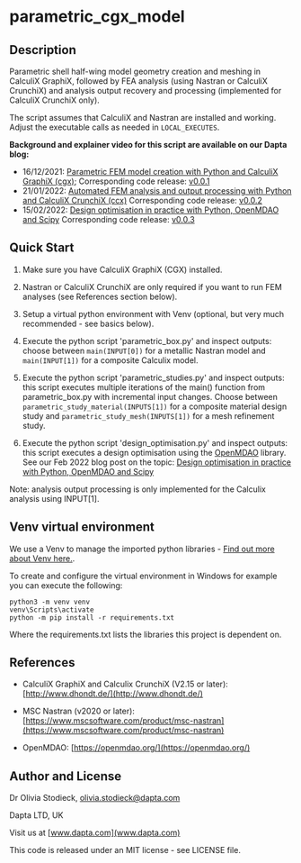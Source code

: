 # parametric_cgx_model

## Description

Parametric shell half-wing model geometry creation and meshing in CalculiX GraphiX, followed by FEA analysis (using Nastran or CalculiX CrunchiX) and analysis output recovery and processing (implemented for CalculiX CrunchiX only).

The script assumes that CalculiX and Nastran are installed and working. Adjust the executable calls as needed in `LOCAL_EXECUTES`.

**Background and explainer video for this script are available on our Dapta blog:**

* 16/12/2021: [Parametric FEM model creation with Python and CalculiX GraphiX (cgx)](https://www.dapta.com/parametric-fem-model-creation-with-python-and-calculix-graphix-cgx/);
Corresponding code release: [v0.0.1](https://github.com/daptablade/parametric_cgx_model/releases/tag/v0.0.1)
* 21/01/2022: [Automated FEM analysis and output processing with Python and CalculiX CrunchiX (ccx)](https://www.dapta.com/automated-fem-analysis-and-output-processing-with-python-and-calculix-crunchix-ccx/) Corresponding code release: [v0.0.2](https://github.com/daptablade/parametric_cgx_model/releases/tag/v0.0.2)
* 15/02/2022: [Design optimisation in practice with Python, OpenMDAO and Scipy](https://www.dapta.com/design-optimisation-in-practice-with-python-openmdao-and-scipy/)
Corresponding code release: [v0.0.3](https://github.com/daptablade/parametric_cgx_model/releases/tag/v0.0.3)

## Quick Start

1. Make sure you have CalculiX GraphiX (CGX) installed.

2. Nastran or CalculiX CrunchiX are only required if you want to run FEM analyses (see References section below).

3. Setup a virtual python environment with Venv (optional, but very much recommended - see basics below).

4. Execute the python script 'parametric_box.py' and inspect outputs: choose between `main(INPUT[0])` for a metallic Nastran model and `main(INPUT[1])` for a composite Calculix model.

5. Execute the python script 'parametric_studies.py' and inspect outputs: this script executes multiple iterations of the main() function from parametric_box.py with incremental input changes.
Choose between `parametric_study_material(INPUTS[1])` for a composite material design study and `parametric_study_mesh(INPUTS[1])` for a mesh refinement study.

6. Execute the python script 'design_optimisation.py' and inspect outputs:
this script executes a design optimisation using the [OpenMDAO](https://openmdao.org/) library. See our Feb 2022 blog post on the topic: [Design optimisation in practice with Python, OpenMDAO and Scipy](https://www.dapta.com/design-optimisation-in-practice-with-python-openmdao-and-scipy/)

Note: analysis output processing is only implemented for the Calculix analysis using INPUT[1].

## Venv virtual environment

We use a Venv to manage the imported python libraries - [Find out more about Venv here.](https://packaging.python.org/en/latest/guides/installing-using-pip-and-virtual-environments/#creating-a-virtual-environment).

To create and configure the virtual environment in Windows for example you can execute the following:

```
python3 -m venv venv
venv\Scripts\activate
python -m pip install -r requirements.txt
```

Where the requirements.txt lists the libraries this project is dependent on.

## References

* CalculiX GraphiX and Calculix CrunchiX (V2.15 or later): [http://www.dhondt.de/](http://www.dhondt.de/)

* MSC Nastran (v2020 or later): [https://www.mscsoftware.com/product/msc-nastran](https://www.mscsoftware.com/product/msc-nastran)

* OpenMDAO: [https://openmdao.org/](https://openmdao.org/)

## Author and License

Dr Olivia Stodieck, olivia.stodieck@dapta.com

Dapta LTD, UK

Visit us at [www.dapta.com](www.dapta.com)

This code is released under an MIT license - see LICENSE file.
